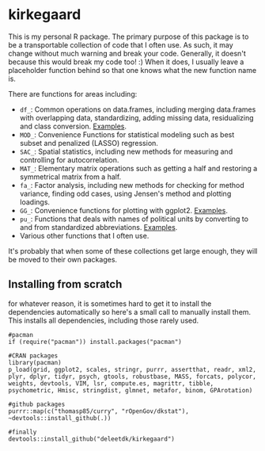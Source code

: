 # kirkegaard
This is my personal R package. The primary purpose of this package is to be a transportable collection of code that I often use. As such, it may change without much warning and break your code. Generally, it doesn't because this would break my code too! :) When it does, I usually leave a placeholder function behind so that one knows what the new function name is.

There are functions for areas including:

* `df_`: Common operations on data.frames, including merging data.frames with overlapping data, standardizing, adding missing data, residualizing and class conversion. [Examples](https://cdn.rawgit.com/Deleetdk/kirkegaard/master/knitr/dataframe.html).
* `MOD_`: Convenience Functions for statistical modeling such as best subset and penalized (LASSO) regression.
* `SAC_`: Spatial statistics, including new methods for measuring and controlling for autocorrelation.
* `MAT_`: Elementary matrix operations such as getting a half and restoring a symmetrical matrix from a half.
* `fa_`: Factor analysis, including new methods for checking for method variance, finding odd cases, using Jensen's method and plotting loadings.
* `GG_`: Convenience functions for plotting with ggplot2. [Examples](https://cdn.rawgit.com/Deleetdk/kirkegaard/master/knitr/ggplot2.html).
* `pu_`: Functions that deals with names of political units by converting to and from standardized abbreviations. [Examples](https://cdn.rawgit.com/Deleetdk/kirkegaard/master/knitr/political_units_names.html).
* Various other functions that I often use.

It's probably that when some of these collections get large enough, they will be moved to their own packages.

## Installing from scratch
for whatever reason, it is sometimes hard to get it to install the dependencies automatically
so here's a small call to manually install them. This installs all dependencies, including those rarely used.

```
#pacman
if (require("pacman")) install.packages("pacman")

#CRAN packages
library(pacman)
p_load(grid, ggplot2, scales, stringr, purrr, assertthat, readr, xml2, plyr, dplyr, tidyr, psych, gtools, robustbase, MASS, forcats, polycor, weights, devtools, VIM, lsr, compute.es, magrittr, tibble, psychometric, Hmisc, stringdist, glmnet, metafor, binom, GPArotation)

#github packages
purrr::map(c("thomasp85/curry", "rOpenGov/dkstat"), ~devtools::install_github(.))

#finally
devtools::install_github("deleetdk/kirkegaard")
```
